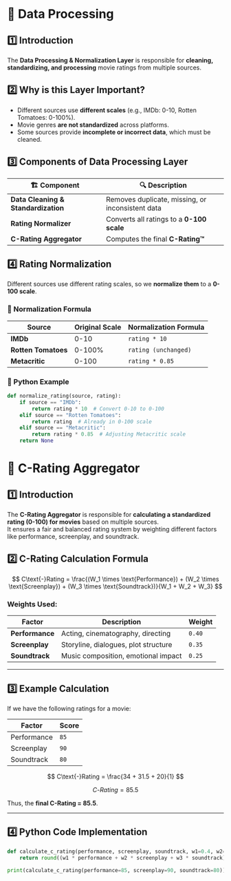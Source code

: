 # 🔄 Data Processing  

## 1️⃣ Introduction  
The **Data Processing & Normalization Layer** is responsible for **cleaning, standardizing, and processing** movie ratings from multiple sources.  

## 2️⃣ Why is this Layer Important?  
- Different sources use **different scales** (e.g., IMDb: 0-10, Rotten Tomatoes: 0-100%).  
- Movie genres **are not standardized** across platforms.  
- Some sources provide **incomplete or incorrect data**, which must be cleaned.  

## 3️⃣ Components of Data Processing Layer  
| 🏗 **Component** | 🔍 **Description** |  
|----------------|------------------|  
| **Data Cleaning & Standardization** | Removes duplicate, missing, or inconsistent data |  
| **Rating Normalizer** | Converts all ratings to a **0-100 scale** |  
| **C-Rating Aggregator** | Computes the final **C-Rating™** |  

## 4️⃣ **Rating Normalization**  
Different sources use different rating scales, so we **normalize them** to a **0-100 scale**.  

### **🔹 Normalization Formula**  
| Source | Original Scale | Normalization Formula |  
|--------|--------------|----------------------|  
| **IMDb** | 0-10 | `rating * 10` |  
| **Rotten Tomatoes** | 0-100% | `rating (unchanged)` |  
| **Metacritic** | 0-100 | `rating * 0.85` |  

### **🔹 Python Example**  
```python
def normalize_rating(source, rating):
    if source == "IMDb":
        return rating * 10  # Convert 0-10 to 0-100
    elif source == "Rotten Tomatoes":
        return rating  # Already in 0-100 scale
    elif source == "Metacritic":
        return rating * 0.85  # Adjusting Metacritic scale
    return None
```
# 📂 C-Rating Aggregator  

## 1️⃣ Introduction  
The **C-Rating Aggregator** is responsible for **calculating a standardized rating (0-100) for movies** based on multiple sources.  
It ensures a fair and balanced rating system by weighting different factors like performance, screenplay, and soundtrack.  

## 2️⃣ C-Rating Calculation Formula  
$$
C\text{-}Rating = \frac{(W_1 \times \text{Performance}) + (W_2 \times \text{Screenplay}) + (W_3 \times \text{Soundtrack})}{W_1 + W_2 + W_3}
$$

### **Weights Used:**  
| Factor | Description | Weight |  
|--------|------------|--------|  
| **Performance** | Acting, cinematography, directing | `0.40` |  
| **Screenplay** | Storyline, dialogues, plot structure | `0.35` |  
| **Soundtrack** | Music composition, emotional impact | `0.25` |  

---

## 3️⃣ Example Calculation  
If we have the following ratings for a movie:  

| Factor | Score |  
|--------|------|  
| Performance | `85` |  
| Screenplay | `90` |  
| Soundtrack | `80` |  


$$
C\text{-}Rating = \frac{34 + 31.5 + 20}{1}
$$

$$
C\text{-}Rating = 85.5
$$

Thus, the **final C-Rating = 85.5**.  

---

## 4️⃣ Python Code Implementation  
```python
def calculate_c_rating(performance, screenplay, soundtrack, w1=0.4, w2=0.35, w3=0.25):
    return round((w1 * performance + w2 * screenplay + w3 * soundtrack) / (w1 + w2 + w3), 2)

print(calculate_c_rating(performance=85, screenplay=90, soundtrack=80))  # Output: 85.5
```
